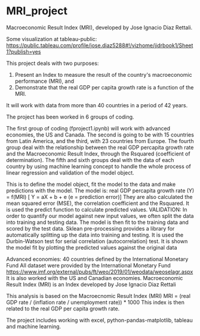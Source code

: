 # MRI_project
Macroeconomic Result Index (MRI), developed by Jose Ignacio Diaz Rettali.

Some visualization at tableau-public: https://public.tableau.com/profile/jose.diaz5288#!/vizhome/jidrbook1/Sheet1?publish=yes

This project deals with two purposes:
1) Present an Index to measure the result of the country's macroeconomic performance (MRI), and
2) Demonstrate that the real GDP per capita growth rate is a function of the MRI.

It will work with data from more than 40 countries in a period of 42 years.

The project has been worked in 6 groups of coding. 

The first group of coding (fproject1.ipynb) will work with advanced economies, the US and Canada.
The second is going to be with 15 countries from Latin America, and
the third, with 23 countries from Europe.
The fourth group deal with the relationship between the real GDP percapita growth rate and the
Macroeconomic Result Index, through the Rsquared (coefficient of determination).
The fifth and sixth groups deal with the data of each country by using machine learning concept
to handle the whole process of linear regression and validation of the model object.

This is to define the model object, fit the model to the data and make predictions with the model.
The model is: real GDP percapita growth rate (Y) = f(MRI) [ Y = aX + b + e (e = prediction error)]
They are also calculated the mean squared error (MSE), the correlation coefficient and the Rsquared.
It is used the predict function to calculate predicted values.
VALIDATION: In order to quantify our model against new input values, we often split the data into training and testing data. 
The model is then fit to the training data and scored by the test data. 
Sklean pre-processing provides a library for automatically splitting up the data into training and testing.
It is used the Durbin-Watson test for serial correlation (autocorrelation) test.
It is shown the model fit by plotting the predicted values against the original data

Advanced economies: 40 countries defined by the International Monetary Fund
All dataset were provided by the International Monetary Fund
https://www.imf.org/external/pubs/ft/weo/2019/01/weodata/weoselagr.aspx
It is also worked with the US and Canadian economies.
Macroeconomic Result Index (MRI) is an Index developed by Jose Ignacio Diaz Rettali

This analysis is based on the Macroecnomic Result Index (MRI)
MRI = (real GDP rate / (inflation rate / unemployment rate)) * 1000
This index is then related to the real GDP per capita growth rate.

The project includes working with excel, python-pandas-matplotlib, tableau and machine learning.


